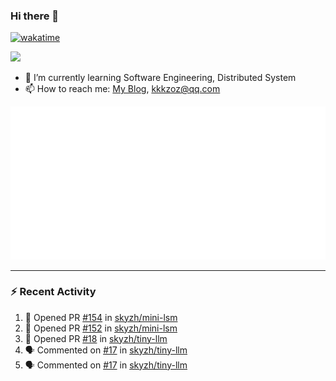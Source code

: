 ### Hi there 👋

[![wakatime](https://wakatime.com/badge/user/3d3cd454-4851-419e-ab98-0f85a4d69dbf.svg)](https://wakatime.com/@3d3cd454-4851-419e-ab98-0f85a4d69dbf)

![](https://komarev.com/ghpvc/?username=kkkzoz&color=green)

- 🌱 I’m currently learning Software Engineering, Distributed System
- 📫 How to reach me: [My Blog](https://blog.kkkzoz.top/), <kkkzoz@qq.com>

![](https://raw.githubusercontent.com/kkkzoz/github-stats/actions_branch/generated_images/languages.svg)

---

### :zap: Recent Activity

<!--START_SECTION:activity-->
1. 💪 Opened PR [#154](https://github.com/skyzh/mini-lsm/pull/154) in [skyzh/mini-lsm](https://github.com/skyzh/mini-lsm)
2. 💪 Opened PR [#152](https://github.com/skyzh/mini-lsm/pull/152) in [skyzh/mini-lsm](https://github.com/skyzh/mini-lsm)
3. 💪 Opened PR [#18](https://github.com/skyzh/tiny-llm/pull/18) in [skyzh/tiny-llm](https://github.com/skyzh/tiny-llm)
4. 🗣 Commented on [#17](https://github.com/skyzh/tiny-llm/issues/17#issuecomment-2904070037) in [skyzh/tiny-llm](https://github.com/skyzh/tiny-llm)
5. 🗣 Commented on [#17](https://github.com/skyzh/tiny-llm/issues/17#issuecomment-2904019525) in [skyzh/tiny-llm](https://github.com/skyzh/tiny-llm)
<!--END_SECTION:activity-->

<!--
**KKKZOZ/KKKZOZ** is a ✨ _special_ ✨ repository because its `README.md` (this file) appears on your GitHub profile.

Here are some ideas to get you started:

- 🔭 I’m currently working on ...
- 🌱 I’m currently learning ...
- 👯 I’m looking to collaborate on ...
- 🤔 I’m looking for help with ...
- 💬 Ask me about ...
- 📫 How to reach me: ...
- 😄 Pronouns: ...
- ⚡ Fun fact: ...
-->
